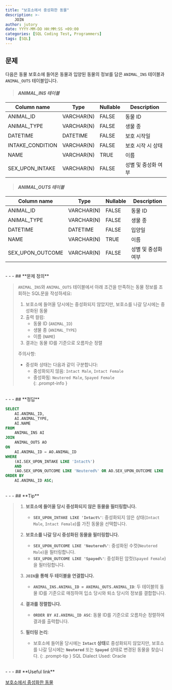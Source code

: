 ```yaml
---
title: "보호소에서 중성화한 동물"
description: >-
    JOIN
author: jutory
date: YYYY-MM-DD HH:MM:SS +09:00
categories: [SQL Coding Test, Programmers]
tags: [SQL]
---
```


## **문제**

다음은 동물 보호소에 들어온 동물과 입양된 동물의 정보를 담은 `ANIMAL_INS` 테이블과 `ANIMAL_OUTS` 테이블입니다.

> #### _ANIMAL_INS 테이블_

| Column name     | Type        | Nullable | Description             |
|------------------|-------------|----------|-------------------------|
| ANIMAL_ID        | VARCHAR(N)  | FALSE    | 동물 ID                 |
| ANIMAL_TYPE      | VARCHAR(N)  | FALSE    | 생물 종                 |
| DATETIME         | DATETIME    | FALSE    | 보호 시작일             |
| INTAKE_CONDITION | VARCHAR(N)  | FALSE    | 보호 시작 시 상태       |
| NAME             | VARCHAR(N)  | TRUE     | 이름                    |
| SEX_UPON_INTAKE  | VARCHAR(N)  | FALSE    | 성별 및 중성화 여부     |

> #### _ANIMAL_OUTS 테이블_

| Column name       | Type        | Nullable | Description             |
|--------------------|-------------|----------|-------------------------|
| ANIMAL_ID          | VARCHAR(N)  | FALSE    | 동물 ID                 |
| ANIMAL_TYPE        | VARCHAR(N)  | FALSE    | 생물 종                 |
| DATETIME           | DATETIME    | FALSE    | 입양일                  |
| NAME               | VARCHAR(N)  | TRUE     | 이름                    |
| SEX_UPON_OUTCOME   | VARCHAR(N)  | FALSE    | 성별 및 중성화 여부     |

<br>
- - -
## **문제 정의**

> `ANIMAL_INS`와 `ANIMAL_OUTS` 테이블에서 아래 조건을 만족하는 동물 정보를 조회하는 SQL문을 작성하세요:
> 1. 보호소에 들어올 당시에는 중성화되지 않았지만, 보호소를 나갈 당시에는 중성화된 동물
> 2. 출력 컬럼:
>    - 동물 ID (`ANIMAL_ID`)
>    - 생물 종 (`ANIMAL_TYPE`)
>    - 이름 (`NAME`)
> 3. 결과는 동물 ID를 기준으로 오름차순 정렬
> 
> 주의사항:  
> - 중성화 상태는 다음과 같이 구분합니다:
>   - 중성화되지 않음: `Intact Male`, `Intact Female`
>   - 중성화됨: `Neutered Male`, `Spayed Female`  
{: .prompt-info }

<br>
- - -
## **정답**

```sql
SELECT 
    AI.ANIMAL_ID,
    AI.ANIMAL_TYPE,
    AI.NAME
FROM 
    ANIMAL_INS AI
JOIN 
    ANIMAL_OUTS AO 
ON 
    AI.ANIMAL_ID = AO.ANIMAL_ID
WHERE 
    (AI.SEX_UPON_INTAKE LIKE 'Intact%')
    AND 
    (AO.SEX_UPON_OUTCOME LIKE 'Neutered%' OR AO.SEX_UPON_OUTCOME LIKE 'Spayed%')
ORDER BY 
    AI.ANIMAL_ID ASC;  
```

<br>
- - -
## **Tip**

> 1. **보호소에 들어올 당시 중성화되지 않은 동물을 필터링합니다.**  
>    - **`SEX_UPON_INTAKE LIKE 'Intact%'`**: 중성화되지 않은 상태(`Intact Male`, `Intact Female`)를 가진 동물을 선택합니다.
>
> 2. **보호소를 나갈 당시 중성화된 동물을 필터링합니다.**  
>    - **`SEX_UPON_OUTCOME LIKE 'Neutered%'`**: 중성화된 수컷(`Neutered Male`)을 필터링합니다.  
>    - **`SEX_UPON_OUTCOME LIKE 'Spayed%'`**: 중성화된 암컷(`Spayed Female`)을 필터링합니다.
>
> 3. **`JOIN`을 통해 두 테이블을 연결합니다.**  
>    - **`ANIMAL_INS.ANIMAL_ID = ANIMAL_OUTS.ANIMAL_ID`**: 두 테이블의 동물 ID를 기준으로 매칭하여 입소 당시와 퇴소 당시의 정보를 결합합니다.
>
> 4. **결과를 정렬합니다.**  
>    - **`ORDER BY AI.ANIMAL_ID ASC`**: 동물 ID를 기준으로 오름차순 정렬하여 결과를 출력합니다.
>
> 5. **필터링 논리**:  
>    - 보호소에 들어올 당시에는 **`Intact` 상태**로 중성화되지 않았지만, 보호소를 나갈 당시에는 **`Neutered`** 또는 **`Spayed`** 상태로 변경된 동물을 찾습니다.
{: .prompt-tip }
> SQL Dialect Used: Oracle

<br>
- - -
## **Useful link**

[보호소에서 중성화한 동물](https://school.programmers.co.kr/learn/courses/30/lessons/59045)